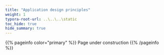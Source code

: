 ```yaml
---
title: "Application design principles"
weight: 1
typora-root-url: ..\..\..\static
toc_hide: true
hide_summary: true
---
```


{{% pageinfo color="primary" %}}
Page under construction
{{% /pageinfo %}}
